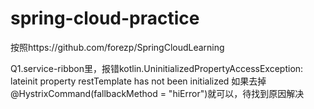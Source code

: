 # spring-cloud-practice
按照https://github.com/forezp/SpringCloudLearning

Q1.service-ribbon里，报错kotlin.UninitializedPropertyAccessException: lateinit property restTemplate has not been initialized
如果去掉@HystrixCommand(fallbackMethod = "hiError")就可以，待找到原因解决
